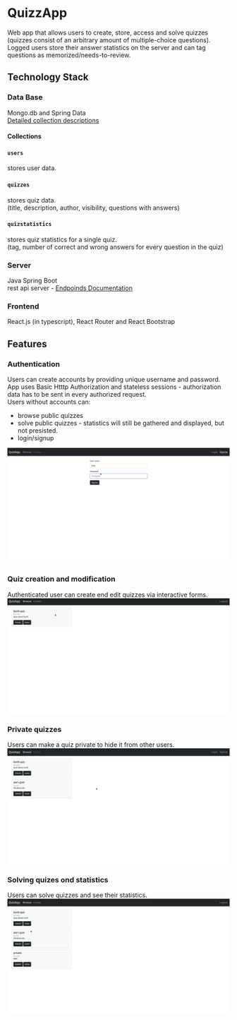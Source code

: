 # QuizzApp
Web app that allows users to create, store, access and solve quizzes (quizzes consist of an arbitrary amount of multiple-choice questions). Logged users store their answer statistics on the server and can tag questions as memorized/needs-to-review.

## Technology Stack

### Data Base
Mongo.db and Spring Data <br>
[Detailed collection descriptions](/backend/COLLECTIONS.md)

#### Collections 

#### `users`
stores user data.

#### `quizzes`
stores quiz data. <br>
(title, description, author, visibility, questions with answers)

#### `quizstatistics`
stores quiz statistics for a single quiz. <br> 
(tag, number of correct and wrong answers for every question in the quiz)

### Server
Java Spring Boot <br>
rest api server - [Endpoinds Documentation](/backend/ENDPOINTS.md)

### Frontend
React.js (in typescript), React Router and React Bootstrap <br>

## Features
### Authentication
Users can create accounts by providing unique username and password. <br>
App uses Basic Htttp Authorization and stateless sessions - authorization data has to be sent in every authorized request.
<br> Users without accounts can:
 * browse public quizzes
 * solve public quizzes - statistics will still be gathered and displayed, but not presisted.
 * login/signup

![image](readmeResources/quiz_login.gif)

### Quiz creation and modification
Authenticated user can create end edit quizzes via interactive forms.
![image](readmeResources/quiz_create_and_edit.gif)

### Private quizzes
Users can make a quiz private to hide it from other users.
![image](readmeResources/quiz_private.gif)

### Solving quizes ond statistics
Users can solve quizzes and see their statistics.
![image](readmeResources/quiz_solve_and_statistics.gif)



